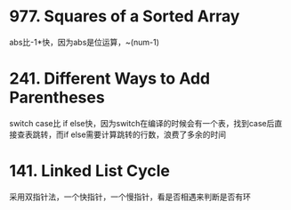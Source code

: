 # 977. Squares of a Sorted Array

abs比-1*快，因为abs是位运算，~(num-1)

# 241. Different Ways to Add Parentheses

switch case比 if else快，因为switch在编译的时候会有一个表，找到case后直接查表跳转，而if else需要计算跳转的行数，浪费了多余的时间

# 141. Linked List Cycle

采用双指针法，一个快指针，一个慢指针，看是否相遇来判断是否有环